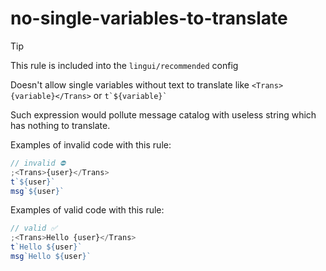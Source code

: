 # no-single-variables-to-translate

> [!TIP]
> This rule is included into the `lingui/recommended` config

Doesn't allow single variables without text to translate like `<Trans>{variable}</Trans>` or `` t`${variable}` ``

Such expression would pollute message catalog with useless string which has nothing to translate.

Examples of invalid code with this rule:

```jsx
// invalid ⛔️
;<Trans>{user}</Trans>
t`${user}`
msg`${user}`
```

Examples of valid code with this rule:

```jsx
// valid ✅
;<Trans>Hello {user}</Trans>
t`Hello ${user}`
msg`Hello ${user}`
```
